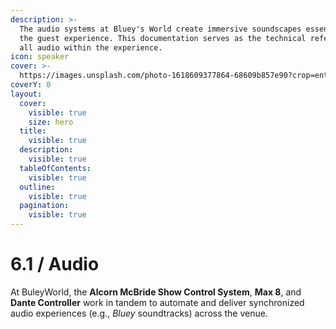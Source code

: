 ```yaml
---
description: >-
  The audio systems at Bluey's World create immersive soundscapes essential to
  the guest experience. This documentation serves as the technical reference for
  all audio within the experience.
icon: speaker
cover: >-
  https://images.unsplash.com/photo-1618609377864-68609b857e90?crop=entropy&cs=srgb&fm=jpg&ixid=M3wxOTcwMjR8MHwxfHNlYXJjaHw0fHxhdWRpb3xlbnwwfHx8fDE3NDU5OTQ1NDF8MA&ixlib=rb-4.0.3&q=85
coverY: 0
layout:
  cover:
    visible: true
    size: hero
  title:
    visible: true
  description:
    visible: true
  tableOfContents:
    visible: true
  outline:
    visible: true
  pagination:
    visible: true
---
```


# 6.1 / Audio

At BuleyWorld, the **Alcorn McBride Show Control System**, **Max 8**, and **Dante Controller** work in tandem to automate and deliver synchronized audio experiences (e.g., _Bluey_ soundtracks) across the venue.



